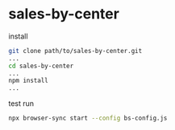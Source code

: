 # sales-by-center

install

```bash
git clone path/to/sales-by-center.git
...
cd sales-by-center
...
npm install
...
```

test run

```bash
npx browser-sync start --config bs-config.js
```